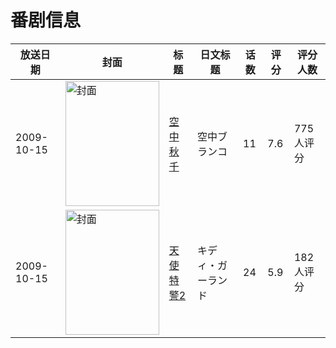 # 番剧信息

|放送日期|封面|标题|日文标题|话数|评分|评分人数|
|---|---|---|---|---|---|---|
|2009-10-15|<img src="//lain.bgm.tv/pic/cover/c/21/7c/2531_72Oo7.jpg" alt="封面" style="width:150px;height:200px;object-fit:cover;">|[空中秋千](https://bangumi.tv/subject/2531)|空中ブランコ|11|7.6|775人评分|
|2009-10-15|<img src="//lain.bgm.tv/pic/cover/c/b1/c0/2726_uVnnX.jpg" alt="封面" style="width:150px;height:200px;object-fit:cover;">|[天使特警2](https://bangumi.tv/subject/2726)|キディ・ガーランド|24|5.9|182人评分|
